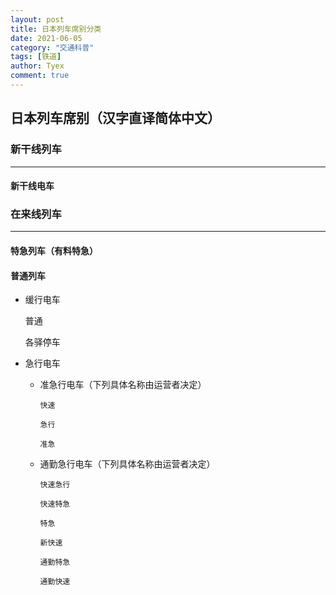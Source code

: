 ```yaml
---
layout: post
title: 日本列车席别分类
date: 2021-06-05
category: "交通科普"
tags: [铁道]
author: Tyex
comment: true
---
```


## 日本列车席别（汉字直译简体中文）

### 新干线列车

---

#### 新干线电车


### 在来线列车

---

#### 特急列车（有料特急）

#### 普通列车

- 缓行电车

    普通

    各驿停车

- 急行电车

    - 准急行电车（下列具体名称由运营者决定）

          快速

          急行

          准急

    - 通勤急行电车（下列具体名称由运营者决定）

          快速急行

          快速特急

          特急

          新快速

          通勤特急

          通勤快速